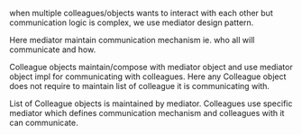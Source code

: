 when multiple colleagues/objects wants to interact with each other
but communication logic is complex, we use mediator design pattern.

Here mediator maintain communication mechanism ie. who all will communicate and how.

Colleague objects maintain/compose with mediator object and use mediator object impl
for communicating with colleagues. Here any Colleague object does not require to 
maintain list of colleague it is communicating with. 

List of Colleague objects is maintained by mediator. Colleagues use specific 
mediator which defines communication mechanism and colleagues with it can communicate.




